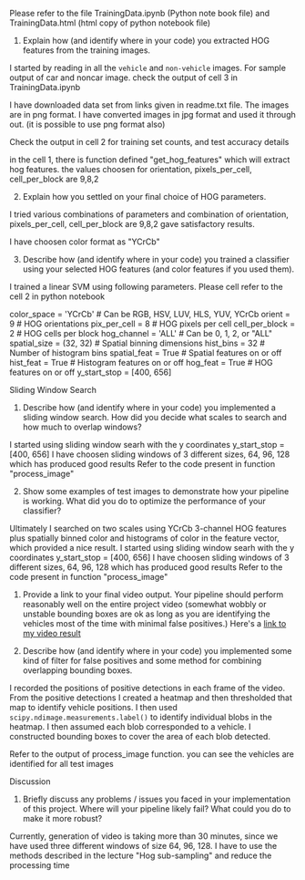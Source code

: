 
Please refer to the file TrainingData.ipynb (Python note book file)
and TrainingData.html (html copy of python notebook file)


1. Explain how (and identify where in your code) you extracted HOG features from the training images.

I started by reading in all the `vehicle` and `non-vehicle` images.  For sample output of car and noncar image. check the output of cell 3 in TrainingData.ipynb 

I have downloaded data set from links given in readme.txt file. The images are in png format.
I have converted images in jpg format and used it through out. (it is possible to use png format also)

Check the output in cell 2 for training set counts, and test accuracy details

in the cell 1, there is function defined "get_hog_features" which will extract hog features.
the values choosen for orientation, pixels_per_cell, cell_per_block are 9,8,2

2. Explain how you settled on your final choice of HOG parameters.

I tried various combinations of parameters and combination of orientation, pixels_per_cell, cell_per_block are 9,8,2 gave satisfactory results.

I have choosen color format as "YCrCb"

3. Describe how (and identify where in your code) you trained a classifier using your selected HOG features (and color features if you used them).

I trained a linear SVM using following parameters. Please cell refer to the cell 2 in python notebook

color_space = 'YCrCb' # Can be RGB, HSV, LUV, HLS, YUV, YCrCb
orient = 9  # HOG orientations
pix_per_cell = 8 # HOG pixels per cell
cell_per_block = 2 # HOG cells per block
hog_channel = 'ALL' # Can be 0, 1, 2, or "ALL"
spatial_size = (32, 32) # Spatial binning dimensions
hist_bins = 32    # Number of histogram bins
spatial_feat = True # Spatial features on or off
hist_feat = True # Histogram features on or off
hog_feat = True # HOG features on or off
y_start_stop = [400, 656]

Sliding Window Search
1. Describe how (and identify where in your code) you implemented a sliding window search.  How did you decide what scales to search and how much to overlap windows?

I started using sliding window searh with the y coordinates y_start_stop = [400, 656]
I have choosen sliding windows of 3 different sizes, 64, 96, 128 which has produced good results
Refer to the code present in function "process_image"

2. Show some examples of test images to demonstrate how your pipeline is working.  What did you do to optimize the performance of your classifier?

Ultimately I searched on two scales using YCrCb 3-channel HOG features plus spatially binned color and histograms of color in the feature vector, which provided a nice result.
I started using sliding window searh with the y coordinates y_start_stop = [400, 656]
I have choosen sliding windows of 3 different sizes, 64, 96, 128 which has produced good results
Refer to the code present in function "process_image"

1. Provide a link to your final video output.  Your pipeline should perform reasonably well on the entire project video (somewhat wobbly or unstable bounding boxes are ok as long as you are identifying the vehicles most of the time with minimal false positives.)
Here's a [link to my video result](./white.mp4)

2. Describe how (and identify where in your code) you implemented some kind of filter for false positives and some method for combining overlapping bounding boxes.

I recorded the positions of positive detections in each frame of the video.  From the positive detections I created a heatmap and then thresholded that map to identify vehicle positions.  I then used `scipy.ndimage.measurements.label()` to identify individual blobs in the heatmap.  I then assumed each blob corresponded to a vehicle.  I constructed bounding boxes to cover the area of each blob detected.  

Refer to the output of process_image function. you can see the vehicles are identified for all test images

Discussion

1. Briefly discuss any problems / issues you faced in your implementation of this project.  Where will your pipeline likely fail?  What could you do to make it more robust?

Currently, generation of video is taking more than 30 minutes, since we have used three different windows of size 64, 96, 128.
I have to use the methods described in the lecture "Hog sub-sampling" and reduce the processing time

